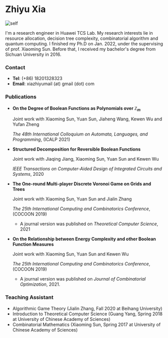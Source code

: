 Zhiyu Xia
=========

![self](https://github.com/s13ashell/s13ashell.github.io/master/self.PNG) 

I'm a research engineer in Huawei TCS Lab. My research interests lie in resource allocation, decision tree complexity, combinatorial algorithm and quantum computing. I finished my Ph.D on Jan. 2022, under the supervising of prof. Xiaoming Sun. Before that, I received my bachelor's degree from Sichuan University in 2016.  

### Contact

- **Tel**: (+86) 18201328323
- **Email**: xiazhiyumail (at) gmail (dot) com

### Publications

- **On the Degree of Boolean Functions as Polynomials over $\mathbb Z_m$**

  Joint work with Xiaoming Sun, Yuan Sun, Jiaheng Wang, Kewen Wu and Yufan Zheng

  *The 48th International Colloquium on Automata, Languages, and Programming*, (ICALP 2021)

  

- **Structured Decomposition for Reversible Boolean Functions**

  Joint work with Jiaqing Jiang, Xiaoming Sun, Yuan Sun and Kewen Wu

  *IEEE Transactions on Computer-Aided Design of Integrated Circuits and Systems*, 2020

  

- **The One-round Multi-player Discrete Voronoi Game on Grids and Trees**

  Joint work with Xiaoming Sun, Yuan Sun and Jialin Zhang

  *The 25th International Computing and Combinatorics Conference*, (COCOON 2019)

  - A journal version was published on *Theoretical Computer Science*, 2021

  

- **On the Relationship between Energy Complexity and other Boolean Function Measures**

  Joint work with Xiaoming Sun, Yuan Sun and Kewen Wu

  *The 25th International Computing and Combinatorics Conference*, (COCOON 2019)

  - A journal version was published on *Journal of Combinatorial Optimization*, 2021.

### Teaching Assistant

- Algorithmic Game Theory (Jialin Zhang, Fall 2020 at Beihang University)
- Introduction to Theoretical Computer Science (Guang Yang, Spring 2018 at University of Chinese Academy of Sciences)
- Combinatorial Mathematics (Xiaoming Sun, Spring 2017 at University of Chinese Academy of Sciences)
